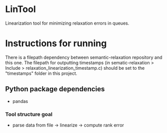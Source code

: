 # LinTool
Linearization tool for minimizing relaxation errors in queues.

# Instructions for running
There is a filepath dependency between semantic-relaxation repository and this one. The filepath for outputting timestamps (in sematic-relaxation > Include > relaxation_linearization_timestamp.c) should be set to the "timestamps" folder in this project.

## Python package dependencies
- pandas

### Tool structure goal
- parse data from file
-> linearize
-> compute rank error